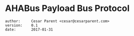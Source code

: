 # AHABus Payload Bus Protocol

    author:     Cesar Parent <cesar@cesarparent.com>
    version:    0.1
    date:       2017-01-31

